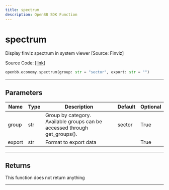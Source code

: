```yaml
---
title: spectrum
description: OpenBB SDK Function
---
```


# spectrum

Display finviz spectrum in system viewer [Source: Finviz]

Source Code: [[link](https://github.com/OpenBB-finance/OpenBBTerminal/tree/main/openbb_terminal/economy/finviz_view.py#L111)]

```python
openbb.economy.spectrum(group: str = "sector", export: str = "")
```

---

## Parameters

| Name | Type | Description | Default | Optional |
| ---- | ---- | ----------- | ------- | -------- |
| group | str | Group by category. Available groups can be accessed through get_groups(). | sector | True |
| export | str | Format to export data |  | True |


---

## Returns

This function does not return anything

---


